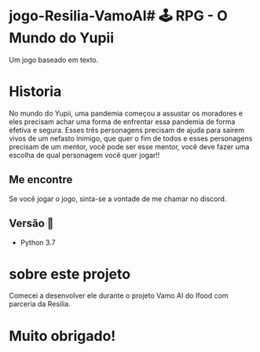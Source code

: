 # jogo-Resilia-VamoAI# 🕹️ RPG - O Mundo do Yupii

  Um jogo baseado em texto.
 
# Historia
No mundo do Yupii, uma pandemia começou a assustar os moradores e eles precisam achar uma forma de enfrentar essa pandemia de forma efetiva e segura.
Esses três personagens precisam de ajuda para sairem vivos de um nefasto inimigo, que quer o fim de todos e esses personagens precisam de um mentor, você pode ser esse mentor, você deve fazer uma escolha de qual personagem você quer jogar!!


  
## Me encontre
Se você jogar o jogo, sinta-se a vontade de me chamar no discord.

## Versão 🐍
* Python 3.7

# sobre este projeto
Comecei a desenvolver ele durante o projeto Vamo AI do Ifood com parceria da Resilia.

# Muito obrigado!

